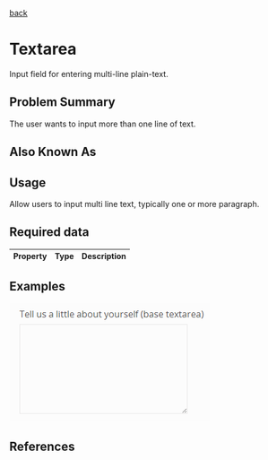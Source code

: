 [back](input-control.md)

# Textarea

Input field for entering multi-line plain-text.

## Problem Summary

The user wants to input more than one line of text. 

## Also Known As



## Usage

Allow users to input multi line text, typically one or more paragraph.

## Required data


Property | Type | Description
------------ | ------------- | -------------

## Examples

![Captcha example](img/textarea-1.png)



## References




